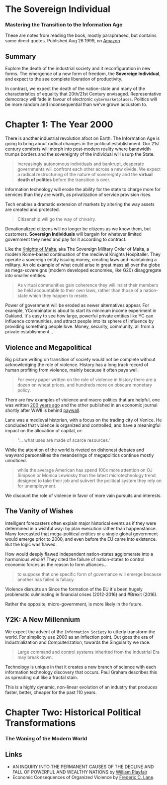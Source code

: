 # The Sovereign Individual 

### Mastering the Transition to the Information Age

These are notes from reading the book, mostly paraphrased, but contains some direct quotes.  Published Aug 26 1999, on [Amazon](https://www.amazon.ca/Sovereign-Individual-Mastering-Transition-Information/dp/0684832720)

## Summary

Explore the death of the industrial society and it reconfiguration in new forms.  The emergence of a new form of freedom, the **Sovereign Individual**, and expect to the see complete liberation of productivity.  

In contrast, we expect the death of the nation-state and many of the characteristics of equality that 20th/21st Century envisaged. Representative democracy will fade in favour of electronic `cybermarketplaces`.  Politics will be more random and inconsequential than we've grown accustom to.  


# Chapter 1: The Year 2000

There is another industrial revolution afoot on Earth.  The Information Age is going to bring about radical changes in the political establishment.  Our 21st century comforts will morph into post-modern reality where bandwidth trumps borders and the sovereignty of the individual will usurp the State.

> Increasingly autonomous individuals and bankrupt, desperate governments will confront each other across a new divide.  We expect a radical restructuring of the nature of sovereignty and the **virtual death of politics** before the transition is over. 

Information technology will erode the ability for the state to charge more for services than they are worth, as privatization of service provision rises.

Tech enables a dramatic extension of markets by altering the way assets are created and protected.  

> Citizenship will go the way of chivalry. 

Denationalized citizens will no longer be citizens as we know them, but customers.  **Sovereign Individuals** will bargain for whatever limited government they need and pay for it according to contract.

Like the [Knights of Malta](https://en.wikipedia.org/wiki/Sovereign_Military_Order_of_Malta), aka The Sovereign Military Order of Malta, a modern Rome-based continuation of the medieval Knights Hospitaller.  They operate a sovereign entity issuing money, creating laws and maintaining a military.  An old example of what could arise in great mass all over the globe as mega-sovereigns (modern developed economies, like G20) disaggregate into smaller entities. 

> As virtual communities gain coherence they will insist their members be held accountable to their own laws, rather than those of a nation-state which they happen to reside. 

Power of government will be eroded as newer alternatives appear.  For example, YCombinator is about to start its minimum income experiment in Oakland.  It's easy to see how large, powerful private entities like YC can influence communities, and attract people into its sphere of influence by providing something people love.  Money, security, community, all from a private establishment...


## Violence and Megapolitical

Big picture writing on transition of society would not be complete without acknowledging the role of violence.  History has a long track record of human profiting from violence, mainly because it often pays well.

> For every paper written on the role of violence in history there are a dozen on wheat prices, and hundreds more on obscure monetary policy.

There are few examples of violence and macro politics that are helpful, one was written [200 years ago][playfair] and the other published in an economic journal shortly after WWII is behind [paywall][lane].

Lane was a medieval historian, with a focus on the trading city of Venice.  He concluded that violence is organized and controlled, and have a meaningful impact on the allocation of capital, or: 

> "... what uses are made of scarce resources."

While the attention of the world is riveted on dishonest debates and wayward personalities the meanderings of megapolitics continue mostly unnoticed.  

> while the average American has spend 100x more attention on OJ Simpson or Monica Lewinsky than the latest microtechnology trend designed to take their job and subvert the political system they rely on for unemployment.  

We discount the role of violence in favor of more vain pursuits and interests. 

## The Vanity of Wishes

Intelligent forecasters often explain major historical events as if they were determined in a wishful way: by plan execution rather than happenstance.  Many forecasted that mega-political entities or a single global government would emerge prior to 2000, and even before the EU came into existence.  But the logic was flawed. 

How would deeply flawed independent nation-states agglomerate into a harmonious whole?  They cited the failure of nation-states to control economic forces as the reason to form alliances...

> to suppose that one specific form of governance will emerge because another has failed is fallacy.

Violence disrupts an Since the formation of the EU it's been hugely problematic culminating in financial crises (2012-2016) and #Brexit (2016). 

Rather the opposite, micro-government, is more likely in the future. 

## Y2K: A New Millennium 

We expect the advent of the `Information Society` to utterly transform the world.  For simplicity use 2000 as an inflection point.  Out goes the era of Industrialization and Computerization, towards the Singularity we race. 

> Large command and control systems inherited from the Industrial Era may break down.

Technology is unique in that it creates a new branch of science with each information technology discovery that occurs.  Paul Graham describes this as spreading out like a fractal stain.

This is a highly dynamic, non-linear evolution of an industry that produces faster, better, cheaper for the past 110 years. 


# Chapter Two: Historical Political Transformations

### The Waning of the Modern World
















## Links

* AN INQUIRY INTO THE PERMANENT CAUSES OF THE DECLINE AND FALL OF POWERFUL AND WEALTHY NATIONS by [William Playfair][playfair]
* Economic Consequences of Organized Violence by [Frederic C. Lane][lane].




[playfair]: https://www.amazon.ca/Permanent-Powerful-Nations-Prosperity-Prolonged-ebook/dp/B00849LBXY
[lane]: http://journals.cambridge.org/action/displayAbstract?fromPage=online&aid=7580776&fileId=S0022050700107612